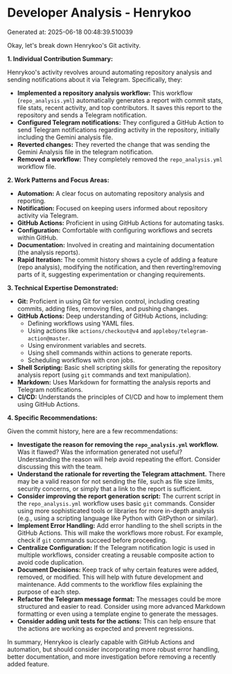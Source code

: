 # Developer Analysis - Henrykoo
Generated at: 2025-06-18 00:48:39.510039

Okay, let's break down Henrykoo's Git activity.

**1. Individual Contribution Summary:**

Henrykoo's activity revolves around automating repository analysis and sending notifications about it via Telegram.  Specifically, they:

*   **Implemented a repository analysis workflow:**  This workflow (`repo_analysis.yml`) automatically generates a report with commit stats, file stats, recent activity, and top contributors. It saves this report to the repository and sends a Telegram notification.
*   **Configured Telegram notifications:** They configured a GitHub Action to send Telegram notifications regarding activity in the repository, initially including the Gemini analysis file.
*   **Reverted changes:**  They reverted the change that was sending the Gemini Analysis file in the telegram notification.
*   **Removed a workflow:** They completely removed the `repo_analysis.yml` workflow file.

**2. Work Patterns and Focus Areas:**

*   **Automation:**  A clear focus on automating repository analysis and reporting.
*   **Notification:** Focused on keeping users informed about repository activity via Telegram.
*   **GitHub Actions:**  Proficient in using GitHub Actions for automating tasks.
*   **Configuration:**  Comfortable with configuring workflows and secrets within GitHub.
*   **Documentation:** Involved in creating and maintaining documentation (the analysis reports).
*   **Rapid Iteration:** The commit history shows a cycle of adding a feature (repo analysis), modifying the notification, and then reverting/removing parts of it, suggesting experimentation or changing requirements.

**3. Technical Expertise Demonstrated:**

*   **Git:**  Proficient in using Git for version control, including creating commits, adding files, removing files, and pushing changes.
*   **GitHub Actions:**  Deep understanding of GitHub Actions, including:
    *   Defining workflows using YAML files.
    *   Using actions like `actions/checkout@v4` and `appleboy/telegram-action@master`.
    *   Using environment variables and secrets.
    *   Using shell commands within actions to generate reports.
    *   Scheduling workflows with cron jobs.
*   **Shell Scripting:**  Basic shell scripting skills for generating the repository analysis report (using `git` commands and text manipulation).
*   **Markdown:**  Uses Markdown for formatting the analysis reports and Telegram notifications.
*   **CI/CD:** Understands the principles of CI/CD and how to implement them using GitHub Actions.

**4. Specific Recommendations:**

Given the commit history, here are a few recommendations:

*   **Investigate the reason for removing the `repo_analysis.yml` workflow.** Was it flawed? Was the information generated not useful? Understanding the reason will help avoid repeating the effort.  Consider discussing this with the team.
*   **Understand the rationale for reverting the Telegram attachment.** There may be a valid reason for not sending the file, such as file size limits, security concerns, or simply that a link to the report is sufficient.
*   **Consider improving the report generation script:** The current script in the `repo_analysis.yml` workflow uses basic `git` commands.  Consider using more sophisticated tools or libraries for more in-depth analysis (e.g., using a scripting language like Python with GitPython or similar).
*   **Implement Error Handling:** Add error handling to the shell scripts in the GitHub Actions.  This will make the workflows more robust. For example, check if `git` commands succeed before proceeding.
*   **Centralize Configuration:**  If the Telegram notification logic is used in multiple workflows, consider creating a reusable composite action to avoid code duplication.
*   **Document Decisions:** Keep track of why certain features were added, removed, or modified. This will help with future development and maintenance.  Add comments to the workflow files explaining the purpose of each step.
*   **Refactor the Telegram message format:** The messages could be more structured and easier to read. Consider using more advanced Markdown formatting or even using a template engine to generate the messages.
*   **Consider adding unit tests for the actions:** This can help ensure that the actions are working as expected and prevent regressions.

In summary, Henrykoo is clearly capable with GitHub Actions and automation, but should consider incorporating more robust error handling, better documentation, and more investigation before removing a recently added feature.
